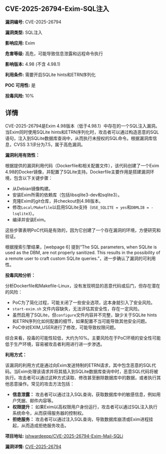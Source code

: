 ## CVE-2025-26794-Exim-SQL注入

**漏洞编号:** CVE-2025-26794

**漏洞类型:** SQL注入

**影响应用:** Exim

**危害等级:** 高危，可能导致信息泄露和远程命令执行

**影响版本:** 4.98 (不含 4.98.1)

**利用条件:** 需要开启SQLite hints和ETRN序列化

**POC 可用性:** 是

**投毒风险:** 10%

## 详情

CVE-2025-26794是Exim 4.98版本（低于4.98.1）中存在的一个SQL注入漏洞。当Exim同时使用SQLite hints和ETRN序列化时，攻击者可以通过构造恶意的SQL语句，注入到SQLite数据库查询中，从而执行未授权的SQL命令。根据漏洞库信息，CVSS 3.1评分为7.5，属于高危漏洞。

**漏洞利用有效性：**

根据提供的漏洞利用代码（Dockerfile和相关配置文件），该代码创建了一个Exim 4.98的Docker镜像，并配置了SQLite支持。Dockerfile主要作用是搭建漏洞环境，包含以下关键步骤：

*   从Debian镜像构建。
*   安装Exim所需的依赖库（包括libsqlite3-dev和sqlite3）。
*   克隆Exim的git仓库，并checkout到4.98版本。
*   修改`Local/Makefile`以启用SQLite支持（`USE_SQLITE = yes`和`DBMLIB = -lsqlite3`）。
*   编译并安装Exim。

这些步骤表明PoC代码是有效的，因为它创建了一个存在漏洞的环境，方便研究和验证。

根据搜索引擎结果，[webpage 6] 提到“The SQL parameters, when SQLite is used as the DBM, are not properly sanitized. This results in the possibility of a remote user to craft custom SQLite queries.”，进一步确认了漏洞的可利用性。

**投毒风险分析：**

分析Dockerfile和Makefile-Linux，没有发现明显的恶意代码或后门，但存在潜在的风险：

*   PoC为了简化过程，可能关闭了一些安全选项，这本身就引入了安全风险。
*   `start-exim.sh` 文件内容缺失，无法评估其安全性，存在一定风险。
*   虽然启用了SQLite，但`configure`文件内容并不完整，缺少关于SQLite hints和ETRN序列化如何配置的细节，如果配置不当可能导致其他安全问题。
*   PoC中对EXIM_USER进行了修改，可能导致权限问题。

综合来看，投毒的可能性较低，大约为10%。主要风险在于PoC环境的安全性可能低于生产环境，容易被攻击者利用进行进一步渗透。

**利用方式：**

该漏洞的利用方式是通过向Exim发送特制的ETRN请求，其中包含恶意的SQL代码。当Exim处理该请求并将其插入到SQLite数据库查询中时，恶意SQL代码将被执行。攻击者可以通过这种方式读取、修改甚至删除数据库中的数据，或者执行其他恶意操作。常见的攻击方法包括：

*   **信息泄露：** 攻击者可以通过注入SQL查询，获取数据库中的敏感信息，例如用户凭据、邮件内容等。
*   **权限提升：** 如果Exim以高权限用户身份运行，攻击者可以通过SQL注入执行系统命令，从而获得服务器的控制权。
*   **拒绝服务：** 攻击者可以通过注入SQL查询，导致数据库崩溃或Exim进程挂起，从而造成拒绝服务攻击。

**项目地址:** [ishwardeepp/CVE-2025-26794-Exim-Mail-SQLi](https://github.com/ishwardeepp/CVE-2025-26794-Exim-Mail-SQLi)

**漏洞详情:** [CVE-2025-26794](https://nvd.nist.gov/vuln/detail/CVE-2025-26794)